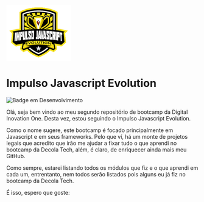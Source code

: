 ![Logo do bootcamp impulso javascript evolution](assets/impulso-javascript-logo.png)

# Impulso Javascript Evolution

![Badge em Desenvolvimento](http://img.shields.io/static/v1?label=STATUS&message=EM%20DESENVOLVIMENTO&color=GREEN&style=for-the-badge)

Olá, seja bem vindo ao meu segundo repositório de bootcamp da Digital Inovation One. Desta vez, estou seguindo o Impulso Javascript Evolution. 

Como o nome sugere, este bootcamp é focado principalmente em Javascript e em seus frameworks. Pelo que ví, há um monte de projetos legais que acredito que irão me ajudar a fixar tudo o que aprendi no bootcamp da Decola Tech, além, é claro, de enriquecer ainda mais meu GitHub.

Como sempre, estarei listando todos os módulos que fiz e o que aprendi em cada um, entrentanto, nem todos serão listados pois alguns eu já fiz no bootcamp da Decola Tech. 

É isso, espero que goste: 